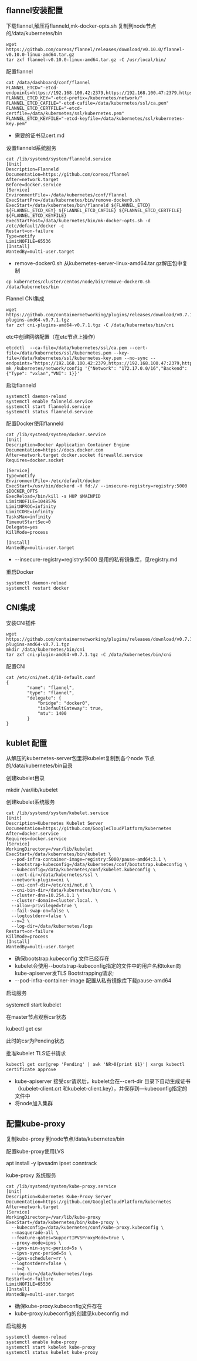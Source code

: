 ## flannel安装配置

下载flannel,解压将flanneld,mk-docker-opts.sh 复制到node节点的/data/kubernetes/bin

```
wget https://github.com/coreos/flannel/releases/download/v0.10.0/flannel-v0.10.0-linux-amd64.tar.gz
tar zxf flannel-v0.10.0-linux-amd64.tar.gz -C /usr/local/bin/
```

配置flannel

```
cat /data/dashboard/conf/flannel
FLANNEL_ETCD="-etcd-endpoints=https://192.168.100.42:2379,https://192.168.100.47:2379,https://192.168.100.48:2379"
FLANNEL_ETCD_KEY="-etcd-prefix=/kubernetes/network/"
FLANNEL_ETCD_CAFILE="-etcd-cafile=/data/kubernetes/ssl/ca.pem"
FLANNEL_ETCD_CERTFILE="-etcd-certfile=/data/kubernetes/ssl/kubernetes.pem"
FLANNEL_ETCD_KEYFILE="-etcd-keyfile=/data/kubernetes/ssl/kubernetes-key.pem"
```
- 需要的证书见cert.md

设置flanneld系统服务


```
cat /lib/systemd/system/flanneld.service
[Unit]
Description=Flanneld
Documentation=https://github.com/coreos/flannel
After=network.target
Before=docker.service
[Service]
EnvironmentFile=-/data/kubernetes/conf/flannel
ExecStartPre=/data/kubernetes/bin/remove-docker0.sh
ExecStart=/data/kubernetes/bin/flanneld ${FLANNEL_ETCD} ${FLANNEL_ETCD_KEY} ${FLANNEL_ETCD_CAFILE} ${FLANNEL_ETCD_CERTFILE} ${FLANNEL_ETCD_KEYFILE}
ExecStartPost=/data/kubernetes/bin/mk-docker-opts.sh -d /etc/default/docker -c
Restart=on-failure
Type=notify
LimitNOFILE=65536
[Install]
WantedBy=multi-user.target
```

- remove-docker0.sh  从kubernetes-server-linux-amd64.tar.gz解压包中复制

```
cp kubernetes/cluster/centos/node/bin/remove-docker0.sh  /data/kubernetes/bin
```


Flannel CNI集成

```
wget https://github.com/containernetworking/plugins/releases/download/v0.7.1/cni-plugins-amd64-v0.7.1.tgz
tar zxf cni-plugins-amd64-v0.7.1.tgz -C /data/kubernetes/bin/cni
```

etc中创建网络配置（在etc节点上操作）

```
etcdctl  --ca-file=/data/kubernetes/ssl/ca.pem --cert-file=/data/kubernetes/ssl/kubernetes.pem --key-file=/data/kubernetes/ssl/kubernetes-key.pem --no-sync --endpoints="https://192.168.100.42:2379,https://192.168.100.47:2379,https://192.168.100.48:2379" mk /kubernetes/network/config '{"Network": "172.17.0.0/16","Backend": {"Type": "vxlan","VNI": 1}}'
```

启动flanneld
```
systemctl daemon-reload
systemctl enable falnneld.service
systemctl start flanneld.service
systemctl status flanneld.service
```

配置Docker使用flanneld
```
cat /lib/systemd/system/docker.service
[Unit]
Description=Docker Application Container Engine
Documentation=https://docs.docker.com
After=network.target docker.socket firewalld.service
Requires=docker.socket

[Service]
Type=notify
EnvironmentFile=-/etc/default/docker
ExecStart=/usr/bin/dockerd -H fd:// --insecure-registry=registry:5000 $DOCKER_OPTS
ExecReload=/bin/kill -s HUP $MAINPID
LimitNOFILE=1048576
LimitNPROC=infinity
LimitCORE=infinity
TasksMax=infinity
TimeoutStartSec=0
Delegate=yes
KillMode=process

[Install]
WantedBy=multi-user.target
```

- --insecure-registry=registry:5000  是用的私有镜像库，见registry.md

重启Docker

```
systemctl daemon-reload
systemctl restart docker
```

## CNI集成

安装CNI插件

```
wget https://github.com/containernetworking/plugins/releases/download/v0.7.1/cni-plugins-amd64-v0.7.1.tgz
mkdir /data/kubernetes/bin/cni
tar zxf cni-plugin-amd64-v0.7.1.tgz -C /data/kubernetes/bin/cni
```

配置CNI

```
cat /etc/cni/net.d/10-default.conf
{
        "name": "flannel",
        "type": "flannel",
        "delegate": {
            "bridge": "docker0",
            "isDefaultGateway": true,
            "mtu": 1400
        }
}
```

## kublet 配置

从解压的kubernetes-server包里将kubelet复制到各个node 节点的/data/kubernetes/bin目录

创建kubelet目录

mkdir /var/lib/kubelet

创建kubelet系统服务

```
cat /lib/systemd/system/kubelet.service  
[Unit]
Description=Kubernetes Kubelet Server
Documentation=https://github.com/GoogleCloudPlatform/kubernetes
After=docker.service
Requires=docker.service
[Service]
WorkingDirectory=/var/lib/kubelet
ExecStart=/data/kubernetes/bin/kubelet \
  --pod-infra-container-image=registry:5000/pause-amd64:3.1 \
  --bootstrap-kubeconfig=/data/kubernetes/conf/bootstrap.kubeconfig \
  --kubeconfig=/data/kubernetes/conf/kubelet.kubeconfig \
  --cert-dir=/data/kubernetes/ssl \
  --network-plugin=cni \
  --cni-conf-dir=/etc/cni/net.d \
  --cni-bin-dir=/data/kubernetes/bin/cni \
  --cluster-dns=10.254.1.1 \
  --cluster-domain=cluster.local. \
  --allow-privileged=true \
  --fail-swap-on=false \
  --logtostderr=false \
  --v=2 \
  --log-dir=/data/kubernetes/logs
Restart=on-failure
KillMode=process
[Install]
WantedBy=multi-user.target
```

- 确保bootstrap.kubeconfig 文件已经存在
- kubelet会使用--bootstrap-kubeconfig指定的文件中的用户名和token向kube-apiserver发TLS Bootstrapping请求;
- --pod-infra-container-image 配置从私有镜像库下载pause-amd64

启动服务

systemctl start kubelet

在master节点观察csr状态

kubectl get csr

此时的csr为Pending状态

批准kubelet TLS证书请求
```
kubectl get csr|grep 'Pending' | awk 'NR>0{print $1}'| xargs kubectl certificate approve
```

- kube-apiserver 接受csr请求后，kubelet会在--cert-dir 目录下自动生成证书（kubelet-client.crt 和kubelet-client.key），并保存到—kubeconfig指定的文件中
- 将node加入集群

## 配置kube-proxy

复制kube-proxy 到node节点/data/kubernetes/bin

配置kube-proxy使用LVS

apt install -y ipvsadm ipset conntrack

kube-proxy 系统服务

```
cat /lib/systemd/system/kube-proxy.service
[Unit]
Description=Kubernetes Kube-Proxy Server
Documentation=https://github.com/GoogleCloudPlatform/kubernetes
After=network.target
[Service]
WorkingDirectory=/var/lib/kube-proxy
ExecStart=/data/kubernetes/bin/kube-proxy \
  --kubeconfig=/data/kubernetes/conf/kube-proxy.kubeconfig \
  --masquerade-all \
  --feature-gates=SupportIPVSProxyMode=true \
  --proxy-mode=ipvs \
  --ipvs-min-sync-period=5s \
  --ipvs-sync-period=5s \
  --ipvs-scheduler=rr \
  --logtostderr=false \
  --v=2 \
  --log-dir=/data/kubernetes/logs
Restart=on-failure
LimitNOFILE=65536
[Install]
WantedBy=multi-user.target
```

- 确保kube-proxy.kubeconfig文件存在
- kube-proxy.kubeconfig的创建见kubeconfig.md

启动服务

```
systemctl daemon-reload
systemctl enable kube-proxy
systemctl start kubelet kube-proxy
systemctl status kubelet kube-proxy
```
